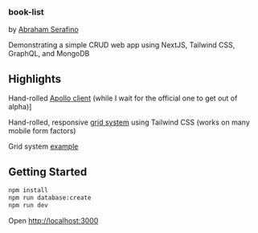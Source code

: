 ### book-list
by [Abraham Serafino](http://www.AbrahamSerafino.com)

Demonstrating a simple CRUD web app using NextJS, Tailwind CSS, GraphQL, and MongoDB

## Highlights

Hand-rolled [Apollo client](https://github.com/abraham-serafino/book-list/blob/main/src/app/graphql/apollo-client.js) (while I wait for the official one to get out of alpha)]

Hand-rolled, responsive [grid system](https://github.com/abraham-serafino/book-list/blob/main/src/components/column.component.js) using Tailwind CSS (works on many mobile form factors)

Grid system [example](https://github.com/abraham-serafino/book-list/blob/43d083d04e4c94b71b776c595c65fd806d0ffc48/src/app/books/create-book-card.component.js#L42)

## Getting Started

```bash
npm install
npm run database:create
npm run dev
```

Open [http://localhost:3000](http://localhost:3000)
